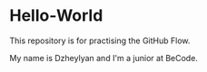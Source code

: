 # Hello-World
This repository is for practising the GitHub Flow.

My name is Dzheylyan and I'm a junior at BeCode.
